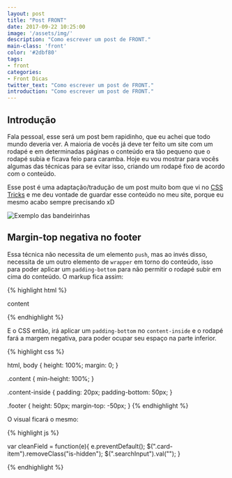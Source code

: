 ```yaml
---
layout: post
title: "Post FRONT"
date: 2017-09-22 10:25:00
image: '/assets/img/'
description: "Como escrever um post de FRONT."
main-class: 'front'
color: '#2dbf80'
tags:
- front
categories:
- Front Dicas
twitter_text: "Como escrever um post de FRONT."
introduction: "Como escrever um post de FRONT."
---
```



## Introdução

Fala pessoal, esse será um post bem rapidinho, que eu achei que todo mundo deveria ver. A maioria de vocês já deve ter feito um site com um rodapé e em determinadas páginas o conteúdo era tão pequeno que o rodapé subia e ficava feio para caramba. Hoje eu vou mostrar para vocês algumas das técnicas para se evitar isso, criando um rodapé fixo de acordo com o conteúdo.

Esse post é uma adaptação/tradução de um post muito bom que vi no [CSS Tricks](https://css-tricks.com/couple-takes-sticky-footer/) e me deu vontade de guardar esse conteúdo no meu site, porque eu mesmo acabo sempre precisando xD



![Exemplo das bandeirinhas](https://willianjusten.com.br/assets/img/lyef-flags/flags.png)




## Margin-top negativa no footer

Essa técnica não necessita de um elemento `push`, mas ao invés disso, necessita de um outro elemento de `wrapper` em torno do conteúdo, isso para poder aplicar um `padding-bottom` para não permitir o rodapé subir em cima do conteúdo. O markup fica assim:

{% highlight html %}


<body>
     <div class="content">
          <div class="content-inside">
               content
          </div>
     </div>
     <footer class="footer"></footer>
</body>

{% endhighlight %}

E o CSS então, irá aplicar um `padding-bottom` no `content-inside` e o rodapé fará a margem negativa, para poder ocupar seu espaço na parte inferior.

{% highlight css %}


html, body {
     height: 100%;
     margin: 0;
}

.content {
     min-height: 100%;
}

.content-inside {
     padding: 20px;
     padding-bottom: 50px;
}

.footer {
     height: 50px;
     margin-top: -50px;
}
{% endhighlight %}

O visual ficará o mesmo:


{% highlight js %}

var cleanField = function(e){
     e.preventDefault();
     $(".card-item").removeClass("is-hidden");
     $(".searchInput").val("");
}


{% endhighlight %}

